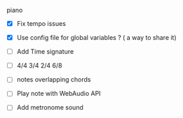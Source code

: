 piano

- [x] Fix tempo issues
- [x] Use config file for global variables ? ( a way to share it)

- [ ] Add Time signature
- [ ] 4/4 3/4 2/4 6/8

- [ ] notes overlapping chords


- [ ] Play note with WebAudio API
- [ ] Add metronome sound